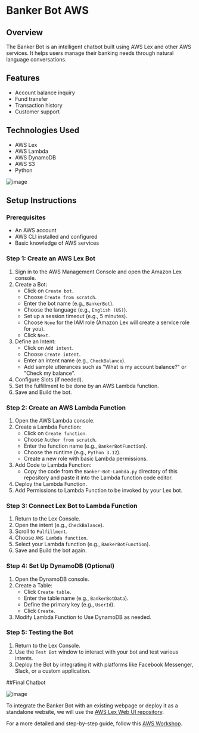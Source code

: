 # Banker Bot AWS

## Overview
The Banker Bot is an intelligent chatbot built using AWS Lex and other AWS services. It helps users manage their banking needs through natural language conversations.

## Features
- Account balance inquiry
- Fund transfer
- Transaction history
- Customer support

## Technologies Used
- AWS Lex
- AWS Lambda
- AWS DynamoDB
- AWS S3
- Python

![image](https://github.com/user-attachments/assets/edf8a795-ead4-4d81-ac85-5ba58d202c9c)

## Setup Instructions

### Prerequisites
- An AWS account
- AWS CLI installed and configured
- Basic knowledge of AWS services

### Step 1: Create an AWS Lex Bot
1. Sign in to the AWS Management Console and open the Amazon Lex console.
2. Create a Bot:
   - Click on `Create bot`.
   - Choose `Create from scratch`.
   - Enter the bot name (e.g., `BankerBot`).
   - Choose the language (e.g., `English (US)`).
   - Set up a session timeout (e.g., 5 minutes).
   - Choose `None` for the IAM role (Amazon Lex will create a service role for you).
   - Click `Next`.
3. Define an Intent:
   - Click on `Add intent`.
   - Choose `Create intent`.
   - Enter an intent name (e.g., `CheckBalance`).
   - Add sample utterances such as "What is my account balance?" or "Check my balance".
4. Configure Slots (if needed).
5. Set the fulfillment to be done by an AWS Lambda function.
6. Save and Build the bot.

### Step 2: Create an AWS Lambda Function
1. Open the AWS Lambda console.
2. Create a Lambda Function:
   - Click on `Create function`.
   - Choose `Author from scratch`.
   - Enter the function name (e.g., `BankerBotFunction`).
   - Choose the runtime (e.g., `Python 3.12`).
   - Create a new role with basic Lambda permissions.
3. Add Code to Lambda Function:
   - Copy the code from the `Banker-Bot-Lambda.py` directory of this repository and paste it into the Lambda function code editor.
4. Deploy the Lambda Function.
5. Add Permissions to Lambda Function to be invoked by your Lex bot.

### Step 3: Connect Lex Bot to Lambda Function
1. Return to the Lex Console.
2. Open the intent (e.g., `CheckBalance`).
3. Scroll to `Fulfillment`.
4. Choose `AWS Lambda function`.
5. Select your Lambda function (e.g., `BankerBotFunction`).
6. Save and Build the bot again.

### Step 4: Set Up DynamoDB (Optional)
1. Open the DynamoDB console.
2. Create a Table:
   - Click `Create table`.
   - Enter the table name (e.g., `BankerBotData`).
   - Define the primary key (e.g., `UserId`).
   - Click `Create`.
3. Modify Lambda Function to Use DynamoDB as needed.

### Step 5: Testing the Bot
1. Return to the Lex Console.
2. Use the `Test Bot` window to interact with your bot and test various intents.
3. Deploy the Bot by integrating it with platforms like Facebook Messenger, Slack, or a custom application.

##Final Chatbot

![image](https://github.com/user-attachments/assets/301f7551-784d-4284-8b5c-0fb6e07e24c1)


To integrate the Banker Bot with an existing webpage or deploy it as a standalone website, we will use the [AWS Lex Web UI repository](https://github.com/aws-samples/aws-lex-web-ui/tree/master).

For a more detailed and step-by-step guide, follow this [AWS Workshop](https://catalog.us-east-1.prod.workshops.aws/workshops/94f60d43-15b7-45f4-bbbc-17889ae64ea0/).


